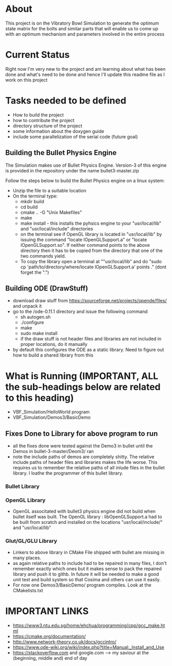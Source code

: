 # About

This project is on the Vibratory Bowl Simulation to generate the optimum state matrix for the bolts and similar parts that will enable us to come up with an optimum mechanism and parameters involved in the entire process

# Current Status

Right now I'm very new to the project and am learning about what has been done and what's need to be done and hence I'll update this readme file as I work on this project

# Tasks needed to be defined

* How to build the project
* how to contribute the project
* directory structure of the project
* some information about the doxygen guide
* include some parallelization of the serial code (future goal)

## Building the Bullet Physics Engine

The Simulation makes use of Bullet Physics Engine. Version-3 of this engine is provided in the repository under the name bullet3-master.zip

Follow the steps below to build the Bullet Physics engine on a linux system:
* Unzip the file to a suitable location
* On the terminal type:
    * mkdir build
    * cd build
    * cmake .. -G "Unix Makefiles"
    * make
    * make install - this installs the pyhsics engine to your "usr/local/lib" and "usr/local/include" directories
    * on the terminal see if OpenGL library is located in "usr/local/lib" by issuing the command "locate lOpenGLSupport.a" or "locate lOpenGLSupport.so". If neither command points to the above directory then it has to be copied from the directory that one of the two commands yield.
    * To copy the library open a terminal at ""usr/local/lib" and do "sudo cp 'path/to/directory/where/locate lOpenGLSupport.a' points ." (dont forget the ".")
    
## Building ODE (DrawStuff) 
* download draw stuff from https://sourceforge.net/projects/opende/files/ and unpack it
* go to the /ode-0.11.1 directory and issue the following command
    * sh autogen.sh
    * ./configure 
    * make
    * sudo make install
    * if the draw stuff is not header files and libraries are not included in proper locations, do it manually
* by default this configures the ODE as a static library. Need to figure out how to build a shared library from this

# What is Running (IMPORTANT, ALL the sub-headings below are related to this heading)
* VBF_Simulation/HelloWorld program
* VBF_Simulation/Demos3/BasicDemo

## Fixes Done to Library for above program to run
* all the fixes done were tested against the Demo3 in bullet until the Demos in bullet-3-master/Deom3/ ran
* note the include paths of demos are completely shitty. The relative include paths of header files and libraries makes the life worse. This requires us to remember the relative paths of all inlude files in the bullet library. I loathe the programmer of this bullet library.
### Bullet Library


### OpenGL Library
* OpenGL associtated with bullet3 physics engine did not build when bullet itself was built. The OpenGL library : libOpenGLSupport.a had to be built from scratch and installed on the locations "usr/local/include/" and "usr/local/lib"

### Glut/GL/GLU Library
* Linkers to above library in CMake File shipped with bullet are missing in many places.
* as again relative paths to include had to be repaired in many files, I don't remember exactly which ones but it makes sense to pack the repaired library and push it to githb. In future it will be needed to make a good unit test and build system so that Cosima and others can use it easily.
* For now one Demos3/BasicDemo/ program compiles. Look at the CMakelists.txt


# IMPORTANT LINKS
* https://www3.ntu.edu.sg/home/ehchua/programming/cpp/gcc_make.html
* https://cmake.org/documentation/
* http://www.network-theory.co.uk/docs/gccintro/
* https://www.ode-wiki.org/wiki/index.php?title=Manual:_Install_and_Use 
* https://stackoverflow.com and google.com --> my saviour at the (beginning, middle and) end of day

